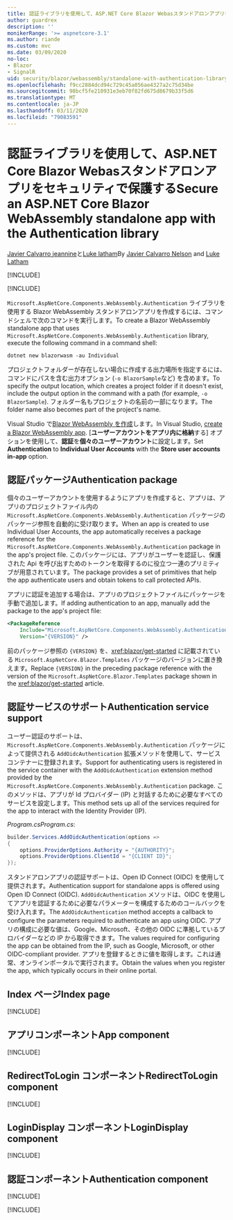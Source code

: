 ```yaml
---
title: 認証ライブラリを使用して、ASP.NET Core Blazor Webasスタンドアロンアプリをセキュリティで保護する
author: guardrex
description: ''
monikerRange: '>= aspnetcore-3.1'
ms.author: riande
ms.custom: mvc
ms.date: 03/09/2020
no-loc:
- Blazor
- SignalR
uid: security/blazor/webassembly/standalone-with-authentication-library
ms.openlocfilehash: f9cc2884dcd94c729c45a056ae4327a2c75d34be
ms.sourcegitcommit: 98bcf5fe210931e3eb70f82fd675d8679b33f5d6
ms.translationtype: MT
ms.contentlocale: ja-JP
ms.lasthandoff: 03/11/2020
ms.locfileid: "79083591"
---
```

# <a name="secure-an-aspnet-core-opno-locblazor-webassembly-standalone-app-with-the-authentication-library"></a><span data-ttu-id="1cca2-102">認証ライブラリを使用して、ASP.NET Core Blazor Webasスタンドアロンアプリをセキュリティで保護する</span><span class="sxs-lookup"><span data-stu-id="1cca2-102">Secure an ASP.NET Core Blazor WebAssembly standalone app with the Authentication library</span></span>

<span data-ttu-id="1cca2-103">[Javier Calvarro jeannine](https://github.com/javiercn)と[Luke latham](https://github.com/guardrex)</span><span class="sxs-lookup"><span data-stu-id="1cca2-103">By [Javier Calvarro Nelson](https://github.com/javiercn) and [Luke Latham](https://github.com/guardrex)</span></span>

[!INCLUDE[](~/includes/blazorwasm-preview-notice.md)]

[!INCLUDE[](~/includes/blazorwasm-3.2-template-article-notice.md)]

<span data-ttu-id="1cca2-104">`Microsoft.AspNetCore.Components.WebAssembly.Authentication` ライブラリを使用する Blazor WebAssembly スタンドアロンアプリを作成するには、コマンドシェルで次のコマンドを実行します。</span><span class="sxs-lookup"><span data-stu-id="1cca2-104">To create a Blazor WebAssembly standalone app that uses `Microsoft.AspNetCore.Components.WebAssembly.Authentication` library, execute the following command in a command shell:</span></span>

```dotnetcli
dotnet new blazorwasm -au Individual
```

<span data-ttu-id="1cca2-105">プロジェクトフォルダーが存在しない場合に作成する出力場所を指定するには、コマンドにパスを含む出力オプション (`-o BlazorSample`など) を含めます。</span><span class="sxs-lookup"><span data-stu-id="1cca2-105">To specify the output location, which creates a project folder if it doesn't exist, include the output option in the command with a path (for example, `-o BlazorSample`).</span></span> <span data-ttu-id="1cca2-106">フォルダー名もプロジェクトの名前の一部になります。</span><span class="sxs-lookup"><span data-stu-id="1cca2-106">The folder name also becomes part of the project's name.</span></span>

<span data-ttu-id="1cca2-107">Visual Studio で[Blazor WebAssembly を作成](xref:blazor/get-started)します。</span><span class="sxs-lookup"><span data-stu-id="1cca2-107">In Visual Studio, [create a Blazor WebAssembly app](xref:blazor/get-started).</span></span> <span data-ttu-id="1cca2-108">[**ユーザーアカウントをアプリ内に格納**する] オプションを使用して、**認証**を**個々のユーザーアカウント**に設定します。</span><span class="sxs-lookup"><span data-stu-id="1cca2-108">Set **Authentication** to **Individual User Accounts** with the **Store user accounts in-app** option.</span></span>

## <a name="authentication-package"></a><span data-ttu-id="1cca2-109">認証パッケージ</span><span class="sxs-lookup"><span data-stu-id="1cca2-109">Authentication package</span></span>

<span data-ttu-id="1cca2-110">個々のユーザーアカウントを使用するようにアプリを作成すると、アプリは、アプリのプロジェクトファイル内の `Microsoft.AspNetCore.Components.WebAssembly.Authentication` パッケージのパッケージ参照を自動的に受け取ります。</span><span class="sxs-lookup"><span data-stu-id="1cca2-110">When an app is created to use Individual User Accounts, the app automatically receives a package reference for the `Microsoft.AspNetCore.Components.WebAssembly.Authentication` package in the app's project file.</span></span> <span data-ttu-id="1cca2-111">このパッケージには、アプリがユーザーを認証し、保護された Api を呼び出すためのトークンを取得するのに役立つ一連のプリミティブが用意されています。</span><span class="sxs-lookup"><span data-stu-id="1cca2-111">The package provides a set of primitives that help the app authenticate users and obtain tokens to call protected APIs.</span></span>

<span data-ttu-id="1cca2-112">アプリに認証を追加する場合は、アプリのプロジェクトファイルにパッケージを手動で追加します。</span><span class="sxs-lookup"><span data-stu-id="1cca2-112">If adding authentication to an app, manually add the package to the app's project file:</span></span>

```xml
<PackageReference 
    Include="Microsoft.AspNetCore.Components.WebAssembly.Authentication" 
    Version="{VERSION}" />
```

<span data-ttu-id="1cca2-113">前のパッケージ参照の `{VERSION}` を、<xref:blazor/get-started> に記載されている `Microsoft.AspNetCore.Blazor.Templates` パッケージのバージョンに置き換えます。</span><span class="sxs-lookup"><span data-stu-id="1cca2-113">Replace `{VERSION}` in the preceding package reference with the version of the `Microsoft.AspNetCore.Blazor.Templates` package shown in the <xref:blazor/get-started> article.</span></span>

## <a name="authentication-service-support"></a><span data-ttu-id="1cca2-114">認証サービスのサポート</span><span class="sxs-lookup"><span data-stu-id="1cca2-114">Authentication service support</span></span>

<span data-ttu-id="1cca2-115">ユーザー認証のサポートは、`Microsoft.AspNetCore.Components.WebAssembly.Authentication` パッケージによって提供される `AddOidcAuthentication` 拡張メソッドを使用して、サービスコンテナーに登録されます。</span><span class="sxs-lookup"><span data-stu-id="1cca2-115">Support for authenticating users is registered in the service container with the `AddOidcAuthentication` extension method provided by the `Microsoft.AspNetCore.Components.WebAssembly.Authentication` package.</span></span> <span data-ttu-id="1cca2-116">このメソッドは、アプリが Id プロバイダー (IP) と対話するために必要なすべてのサービスを設定します。</span><span class="sxs-lookup"><span data-stu-id="1cca2-116">This method sets up all of the services required for the app to interact with the Identity Provider (IP).</span></span>

<span data-ttu-id="1cca2-117">*Program.cs*</span><span class="sxs-lookup"><span data-stu-id="1cca2-117">*Program.cs*:</span></span>

```csharp
builder.Services.AddOidcAuthentication(options =>
{
    options.ProviderOptions.Authority = "{AUTHORITY}";
    options.ProviderOptions.ClientId = "{CLIENT ID}";
});
```

<span data-ttu-id="1cca2-118">スタンドアロンアプリの認証サポートは、Open ID Connect (OIDC) を使用して提供されます。</span><span class="sxs-lookup"><span data-stu-id="1cca2-118">Authentication support for standalone apps is offered using Open ID Connect (OIDC).</span></span> <span data-ttu-id="1cca2-119">`AddOidcAuthentication` メソッドは、OIDC を使用してアプリを認証するために必要なパラメーターを構成するためのコールバックを受け入れます。</span><span class="sxs-lookup"><span data-stu-id="1cca2-119">The `AddOidcAuthentication` method accepts a callback to configure the parameters required to authenticate an app using OIDC.</span></span> <span data-ttu-id="1cca2-120">アプリの構成に必要な値は、Google、Microsoft、その他の OIDC に準拠しているプロバイダーなどの IP から取得できます。</span><span class="sxs-lookup"><span data-stu-id="1cca2-120">The values required for configuring the app can be obtained from the IP, such as Google, Microsoft, or other OIDC-compliant provider.</span></span> <span data-ttu-id="1cca2-121">アプリを登録するときに値を取得します。これは通常、オンラインポータルで実行されます。</span><span class="sxs-lookup"><span data-stu-id="1cca2-121">Obtain the values when you register the app, which typically occurs in their online portal.</span></span>

## <a name="index-page"></a><span data-ttu-id="1cca2-122">Index ページ</span><span class="sxs-lookup"><span data-stu-id="1cca2-122">Index page</span></span>

[!INCLUDE[](~/includes/blazor-security/index-page.md)]

## <a name="app-component"></a><span data-ttu-id="1cca2-123">アプリコンポーネント</span><span class="sxs-lookup"><span data-stu-id="1cca2-123">App component</span></span>

[!INCLUDE[](~/includes/blazor-security/app-component.md)]

## <a name="redirecttologin-component"></a><span data-ttu-id="1cca2-124">RedirectToLogin コンポーネント</span><span class="sxs-lookup"><span data-stu-id="1cca2-124">RedirectToLogin component</span></span>

[!INCLUDE[](~/includes/blazor-security/redirecttologin-component.md)]

## <a name="logindisplay-component"></a><span data-ttu-id="1cca2-125">LoginDisplay コンポーネント</span><span class="sxs-lookup"><span data-stu-id="1cca2-125">LoginDisplay component</span></span>

[!INCLUDE[](~/includes/blazor-security/logindisplay-component.md)]

## <a name="authentication-component"></a><span data-ttu-id="1cca2-126">認証コンポーネント</span><span class="sxs-lookup"><span data-stu-id="1cca2-126">Authentication component</span></span>

[!INCLUDE[](~/includes/blazor-security/authentication-component.md)]

[!INCLUDE[](~/includes/blazor-security/troubleshoot.md)]
